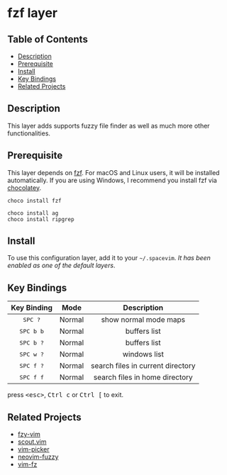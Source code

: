 # fzf layer

## Table of Contents

<!-- TOC GFM -->

* [Description](#description)
* [Prerequisite](#prerequisite)
* [Install](#install)
* [Key Bindings](#key-bindings)
* [Related Projects](#related-projects)

<!-- /TOC -->

## Description

This layer adds supports fuzzy file finder as well as much more other functionalities.

## Prerequisite

This layer depends on [fzf](https://github.com/junegunn/fzf). For macOS and Linux users, it will be installed automatically. If you are using Windows, I recommend you install fzf via [chocolatey](https://chocolatey.org/).

```
choco install fzf

choco install ag
choco install ripgrep
```

## Install

To use this configuration layer, add it to your `~/.spacevim`. *It has been enabled as one of the default layers*.

## Key Bindings

Key Binding        | Mode   | Description
:---:              | :---:  | :---:
<kbd>SPC ?</kbd>   | Normal | show normal mode maps
<kbd>SPC b b</kbd> | Normal | buffers list
<kbd>SPC b ?</kbd> | Normal | buffers list
<kbd>SPC w ?</kbd> | Normal | windows list
<kbd>SPC f ?</kbd> | Normal | search files in current directory
<kbd>SPC f f</kbd> | Normal | search files in home directory

press <kbd>\<esc></kbd>, <kbd>Ctrl c</kbd> or <kbd>Ctrl [</kbd> to exit.

## Related Projects

- [fzy-vim](https://github.com/Dkendal/fzy-vim)
- [scout.vim](https://github.com/jhbabon/scout.vim)
- [vim-picker](https://github.com/srstevenson/vim-picker)
- [neovim-fuzzy](https://github.com/cloudhead/neovim-fuzzy)
- [vim-fz](https://github.com/mattn/vim-fz)
